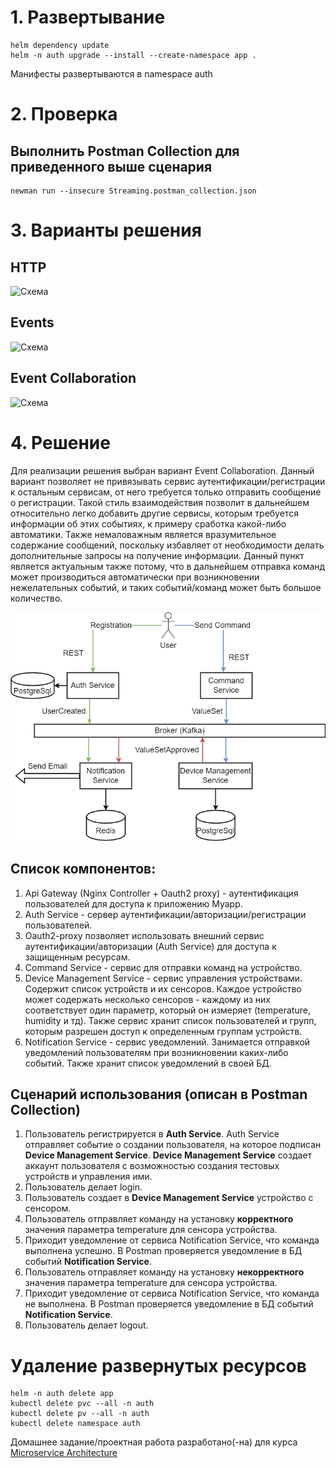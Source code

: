 # 1. Развертывание
    helm dependency update
    helm -n auth upgrade --install --create-namespace app .
Манифесты развертываются в namespace auth

# 2. Проверка
## Выполнить Postman Collection для приведенного выше сценария
    newman run --insecure Streaming.postman_collection.json

# 3. Варианты решения
## HTTP
![Схема](https://www.plantuml.com/plantuml/proxy?cache=no&src=https://raw.githubusercontent.com/pav37/stream-processing-homework/main/HTTP/HTTP.puml)
## Events
![Схема](https://www.plantuml.com/plantuml/proxy?cache=no&src=https://raw.githubusercontent.com/pav37/stream-processing-homework/main/Events/Events.puml)
## Event Collaboration
![Схема](https://www.plantuml.com/plantuml/proxy?cache=no&src=https://raw.githubusercontent.com/pav37/stream-processing-homework/main/Event_Collaboration/Event_Collaboration.puml)

# 4. Решение
Для реализации решения выбран вариант Event Collaboration. 
Данный вариант позволяет не привязывать сервис аутентификации/регистрации к остальным сервисам, от него требуется только отправить сообщение о регистрации.
Такой стиль взаимодействия позволит в дальнейшем относительно легко добавить другие сервисы, которым требуется информации об этих событиях, к примеру сработка какой-либо автоматики.
Также немаловажным является вразумительное содержание сообщений, поскольку избавляет от необходимости делать дополнительные запросы на получение информации. 
Данный пункт является актуальным также потому, что в дальнейшем отправка команд может производиться автоматически при возникновении нежелательных событий, и таких событий/команд может быть большое количество.

![Решение](Streaming.png)
## Список компонентов:
1. Api Gateway (Nginx Controller + Oauth2 proxy) - аутентификация пользователей для доступа к приложению Myapp.
2. Auth Service - сервер аутентификации/авторизации/регистрации пользователей.
3. Oauth2-proxy позволяет использовать внешний сервис аутентификации/авторизации (Auth Service) для доступа к защищенным ресурсам.
4. Command Service - сервис для отправки команд на устройство.
5. Device Management Service - сервис управления устройствами. Содержит список устройств и их сенсоров. 
Каждое устройство может содержать несколько сенсоров - каждому из них соответствует один параметр, который он измеряет (temperature, humidity и тд).
Также сервис хранит список пользователей и групп, которым разрешен доступ к определенным группам устройств.
6. Notification Service - сервис уведомлений. Занимается отправкой уведомлений пользователям при возникновении каких-либо событий. Также хранит список уведомлений в своей БД.

## Сценарий использования (описан в Postman Collection)
1. Пользователь регистрируется в **Auth Service**. 
Auth Service отправляет событие о создании пользователя, на которое подписан **Device Management Service**. 
**Device Management Service** создает аккаунт пользователя с возможностью создания тестовых устройств и управления ими.
2. Пользователь делает login.
3. Пользователь создает в **Device Management Service** устройство с сенсором.
4. Пользователь отправляет команду на установку **корректного** значения параметра temperature для сенсора устройства.
5. Приходит уведомление от сервиса Notification Service, что команда выполнена успешно. В Postman проверяется уведомление в БД событий **Notification Service**.
6. Пользователь отправляет команду на установку **некорректного** значения параметра temperature для сенсора устройства.
7. Приходит уведомление от сервиса Notification Service, что команда не выполнена. В Postman проверяется уведомление в БД событий **Notification Service**.
8. Пользователь делает logout.


# Удаление развернутых ресурсов
    helm -n auth delete app 
    kubectl delete pvc --all -n auth
    kubectl delete pv --all -n auth
    kubectl delete namespace auth

Домашнее задание/проектная работа разработано(-на) для курса [Microservice Architecture](https://otus.ru/lessons/microservice-architecture)
